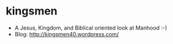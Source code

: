 # kingsmen
* A Jesus, Kingdom, and Biblical oriented look at Manhood :-)
* Blog: http://kingsmen40.wordpress.com/
